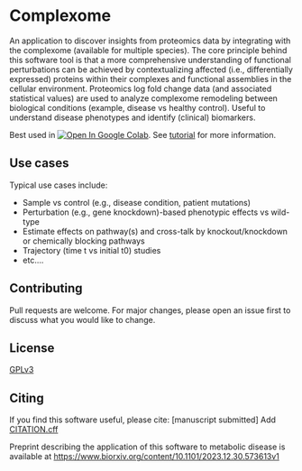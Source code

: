 # Complexome

An application to discover insights from proteomics data by integrating with the complexome (available for multiple species). The core principle behind this software tool is that a more comprehensive understanding of functional perturbations can be achieved by contextualizing affected (i.e., differentially expressed) proteins within their complexes and functional assemblies in the cellular environment. Proteomics log fold change data (and associated statistical values) are used to analyze complexome remodeling between biological conditions (example, disease vs healthy control). Useful to understand disease phenotypes and identify (clinical) biomarkers.

Best used in <a href="https://colab.research.google.com/github/mguharoy/Complexome/blob/main/Complexome.ipynb" target="_parent"><img src="https://colab.research.google.com/assets/colab-badge.svg" alt="Open In Google Colab"/></a>. See [tutorial](tutorial.md) for more information.

## Use cases

Typical use cases include:
- Sample vs control (e.g., disease condition, patient mutations)
- Perturbation (e.g., gene knockdown)-based phenotypic effects vs wild-type
- Estimate effects on pathway(s) and cross-talk by knockout/knockdown or chemically blocking pathways
- Trajectory (time t vs initial t0) studies
- etc….

## Contributing

Pull requests are welcome. For major changes, please open an issue first
to discuss what you would like to change.

## License

[GPLv3](https://spdx.org/licenses/GPL-3.0-or-later.html)


## Citing

If you find this software useful, please cite:
[manuscript submitted] Add [CITATION.cff](https://docs.github.com/en/repositories/managing-your-repositorys-settings-and-features/customizing-your-repository/about-citation-files)

Preprint describing the application of this software to metabolic disease is available at <https://www.biorxiv.org/content/10.1101/2023.12.30.573613v1>
